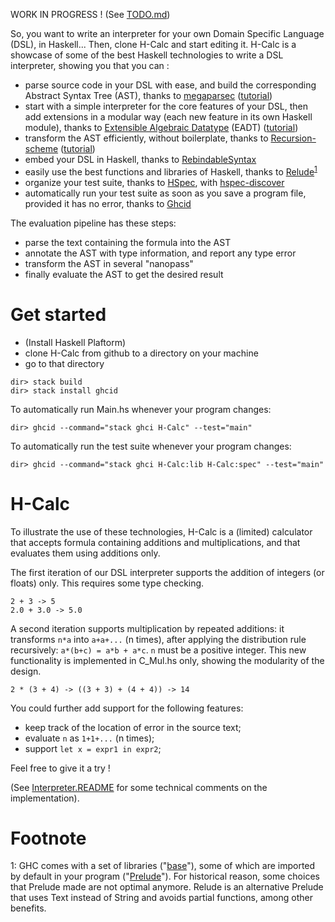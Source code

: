 WORK IN PROGRESS !  (See [TODO.md](https://github.com/pcarbonn/H-Calc/blob/master/TODO.md))

So, you want to write an interpreter for your own Domain Specific Language (DSL), in Haskell...  Then, clone H-Calc and start editing it.  H-Calc is a showcase of some of the best Haskell technologies to write a DSL interpreter, showing you that you can :

- parse source code in your DSL with ease, and build the corresponding Abstract Syntax Tree (AST), thanks to [megaparsec](http://hackage.haskell.org/package/megaparsec) ([tutorial](https://markkarpov.com/megaparsec/parsing-simple-imperative-language.html))
- start with a simple interpreter for the core features of your DSL, then add extensions in a modular way (each new feature in its own Haskell module), thanks to [Extensible Algebraic Datatype](http://hsyl20.fr/home/posts/2018-05-22-extensible-adt.html) (EADT)  ([tutorial](https://docs.haskus.org/eadt.html)) 
- transform the AST efficiently, without boilerplate, thanks to [Recursion-scheme](http://hackage.haskell.org/package/recursion-schemes-5.0.3) ([tutorial](https://blog.sumtypeofway.com/an-introduction-to-recursion-schemes/))
- embed your DSL in Haskell, thanks to [RebindableSyntax](https://downloads.haskell.org/~ghc/latest/docs/html/users_guide)
- easily use the best functions and libraries of Haskell, thanks to [Relude](http://hackage.haskell.org/package/relude)<sup>[1](#myfootnote1)</sup>
- organize your test suite, thanks to [HSpec](http://hackage.haskell.org/package/hspec), with [hspec-discover](http://hackage.haskell.org/package/hspec-discover)
- automatically run your test suite as soon as you save a program file, provided it has no error, thanks to [Ghcid](https://github.com/ndmitchell/ghcid)

The evaluation pipeline has these steps:

* parse the text containing the formula into the AST
* annotate the AST with type information, and report any type error
* transform the AST in several "nanopass"
* finally evaluate the AST to get the desired result

# Get started

* (Install Haskell Plaftorm)
* clone H-Calc from github to a directory on your machine
* go to that directory
~~~~
dir> stack build
dir> stack install ghcid
~~~~
To automatically run Main.hs whenever your program changes:
~~~~
dir> ghcid --command="stack ghci H-Calc" --test="main"
~~~~
To automatically run the test suite whenever your program changes:
~~~~
dir> ghcid --command="stack ghci H-Calc:lib H-Calc:spec" --test="main"
~~~~



# H-Calc

To illustrate the use of these technologies, H-Calc is a (limited) calculator that accepts formula containing additions and multiplications, and that evaluates them using additions only. 

The first iteration of our DSL interpreter supports the addition of integers (or floats) only.  This requires some type checking.

    2 + 3 -> 5
    2.0 + 3.0 -> 5.0
 

A second iteration supports multiplication by repeated additions: it transforms `n*a` into `a+a+...` (n times), after applying the distribution rule recursively: `a*(b+c) = a*b + a*c`.  `n` must be a positive integer.   This new functionality is implemented in C_Mul.hs only, showing the modularity of the design. 

    2 * (3 + 4) -> ((3 + 3) + (4 + 4)) -> 14

You could further add support for the following features:
- keep track of the location of error in the source text;
- evaluate `n` as `1+1+...` (n times);
- support `let x = expr1 in expr2`;

Feel free to give it a try !

(See [Interpreter.README](https://github.com/pcarbonn/H-Calc/tree/master/src/Interpreter) for some technical comments on the implementation).


# Footnote


<a name="myfootnote1">1</a>: GHC comes with a set of libraries ("[base](http://hackage.haskell.org/package/base)"), some of which are imported by default in your program ("[Prelude](http://hackage.haskell.org/package/base-4.12.0.0/docs/Prelude.html)").  For historical reason, some choices that Prelude made are not optimal anymore.  Relude is an alternative Prelude that uses Text instead of String and avoids partial functions, among other benefits.